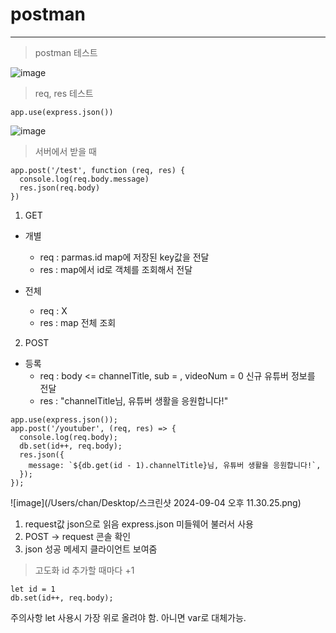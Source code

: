 # postman

---

> postman 테스트

![image](https://file%2B.vscode-resource.vscode-cdn.net/var/folders/f_/899080pj43350dfwt3jqhshh0000gn/T/TemporaryItems/NSIRD_screencaptureui_Jybs62/%E1%84%89%E1%85%B3%E1%84%8F%E1%85%B3%E1%84%85%E1%85%B5%E1%86%AB%E1%84%89%E1%85%A3%E1%86%BA%202024-09-04%20%E1%84%8B%E1%85%A9%E1%84%92%E1%85%AE%2011.23.59.png?version%3D1725459850129)

> req, res 테스트

```
app.use(express.json())
```

![image](https://file%2B.vscode-resource.vscode-cdn.net/var/folders/f_/899080pj43350dfwt3jqhshh0000gn/T/TemporaryItems/NSIRD_screencaptureui_WfeXbK/%E1%84%89%E1%85%B3%E1%84%8F%E1%85%B3%E1%84%85%E1%85%B5%E1%86%AB%E1%84%89%E1%85%A3%E1%86%BA%202024-09-04%20%E1%84%8B%E1%85%A9%E1%84%92%E1%85%AE%2011.24.31.png?version%3D1725459877874)

> 서버에서 받을 때

```
app.post('/test', function (req, res) {
  console.log(req.body.message)
  res.json(req.body)
})
```

1. GET

- 개별

  - req : parmas.id map에 저장된 key값을 전달
  - res : map에서 id로 객체를 조회해서 전달

- 전체
  - req : X
  - res : map 전체 조회

2. POST

- 등록
  - req : body <= channelTitle, sub = , videoNum = 0 신규 유튜버 정보를 전달
  - res : "channelTitle님, 유튜버 생활을 응원합니다!"

```
app.use(express.json());
app.post('/youtuber', (req, res) => {
  console.log(req.body);
  db.set(id++, req.body);
  res.json({
    message: `${db.get(id - 1).channelTitle}님, 유튜버 생활을 응원합니다!`,
  });
});
```

![image](/Users/chan/Desktop/스크린샷 2024-09-04 오후 11.30.25.png)

1. request값 json으로 읽음 express.json 미들웨어 불러서 사용
2. POST -> request 콘솔 확인
3. json 성공 메세지 클라이언트 보여줌

> 고도화
> id 추가할 때마다 +1

```
let id = 1
db.set(id++, req.body);
```

주의사항 let 사용시 가장 위로 올려야 함. 아니면 var로 대체가능.
